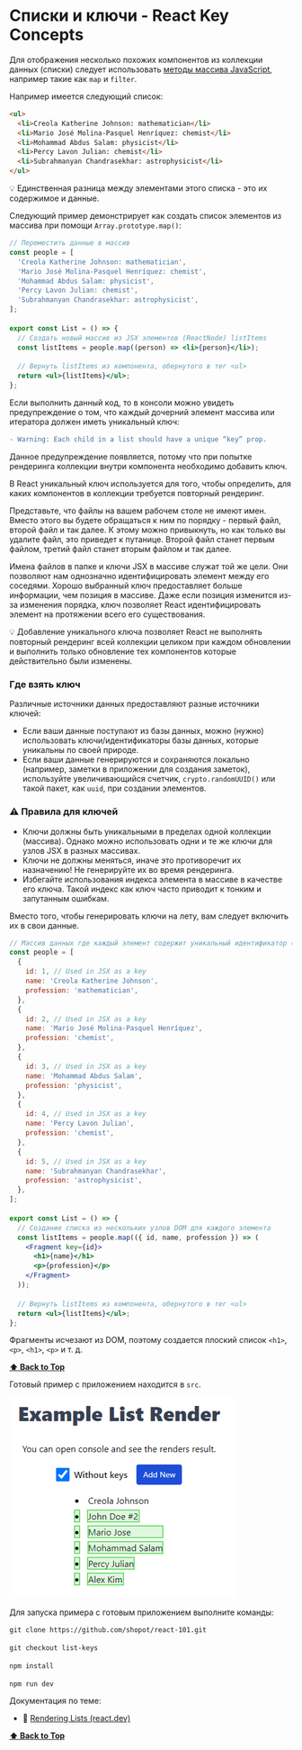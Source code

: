 # Списки и ключи - React Key Concepts

Для отображения несколько похожих компонентов из коллекции данных (списки) следует использовать [методы массива JavaScript](https://developer.mozilla.org/en-US/docs/Web/JavaScript/Reference/Global_Objects/Array), например такие как `map` и `filter`.

Например имеется следующий список:

```html
<ul>
  <li>Creola Katherine Johnson: mathematician</li>
  <li>Mario José Molina-Pasquel Henríquez: chemist</li>
  <li>Mohammad Abdus Salam: physicist</li>
  <li>Percy Lavon Julian: chemist</li>
  <li>Subrahmanyan Chandrasekhar: astrophysicist</li>
</ul>
```

💡 Единственная разница между элементами этого списка - это их содержимое и данные.

Следующий пример демонстрирует как создать список элементов из массива при помощи `Array.prototype.map()`:

```jsx
// Переместить данные в массив
const people = [
  'Creola Katherine Johnson: mathematician',
  'Mario José Molina-Pasquel Henríquez: chemist',
  'Mohammad Abdus Salam: physicist',
  'Percy Lavon Julian: chemist',
  'Subrahmanyan Chandrasekhar: astrophysicist',
];

export const List = () => {
  // Создать новый массив из JSX элементов (ReactNode) listItems
  const listItems = people.map((person) => <li>{person}</li>);

  // Вернуть listItems из компонента, обернутого в тег <ul>
  return <ul>{listItems}</ul>;
};
```

Если выполнить данный код, то в консоли можно увидеть предупреждение о том, что каждый дочерний элемент массива или итератора должен иметь уникальный ключ:

```diff
- Warning: Each child in a list should have a unique “key” prop.
```

Данное предупреждение появляется, потому что при попытке рендеринга коллекции внутри компонента необходимо добавить ключ.

В React уникальный ключ используется для того, чтобы определить, для каких компонентов в коллекции требуется повторный рендеринг.

Представьте, что файлы на вашем рабочем столе не имеют имен. Вместо этого вы будете обращаться к ним по порядку - первый файл, второй файл и так далее. К этому можно привыкнуть, но как только вы удалите файл, это приведет к путанице. Второй файл станет первым файлом, третий файл станет вторым файлом и так далее.

Имена файлов в папке и ключи JSX в массиве служат той же цели. Они позволяют нам однозначно идентифицировать элемент между его соседями. Хорошо выбранный ключ предоставляет больше информации, чем позиция в массиве. Даже если позиция изменится из-за изменения порядка, ключ позволяет React идентифицировать элемент на протяжении всего его существования.

💡 Добавление уникального ключа позволяет React не выполнять повторный рендеринг всей коллекции целиком при каждом обновлении и выполнить только обновление тех компонентов которые действительно были изменены.

### Где взять ключ

Различные источники данных предоставляют разные источники ключей:

- Если ваши данные поступают из базы данных, можно (нужно) использовать ключи/идентификаторы базы данных, которые уникальны по своей природе.
- Если ваши данные генерируются и сохраняются локально (например, заметки в приложении для создания заметок), используйте увеличивающийся счетчик, `crypto.randomUUID()` или такой пакет, как `uuid`, при создании элементов.

### ⚠️ Правила для ключей

- Ключи должны быть уникальными в пределах одной коллекции (массива). Однако можно использовать одни и те же ключи для узлов JSX в разных массивах.
- Ключи не должны меняться, иначе это противоречит их назначению! Не генерируйте их во время рендеринга.
- Избегайте использования индекса элемента в массиве в качестве его ключа. Такой индекс как ключ часто приводит к тонким и запутанным ошибкам.

Вместо того, чтобы генерировать ключи на лету, вам следует включить их в свои данные.

```jsx
// Массив данных где каждый элемент содержит уникальный идентификатор (id)
const people = [
  {
    id: 1, // Used in JSX as a key
    name: 'Creola Katherine Johnson',
    profession: 'mathematician',
  },
  {
    id: 2, // Used in JSX as a key
    name: 'Mario José Molina-Pasquel Henríquez',
    profession: 'chemist',
  },
  {
    id: 3, // Used in JSX as a key
    name: 'Mohammad Abdus Salam',
    profession: 'physicist',
  },
  {
    id: 4, // Used in JSX as a key
    name: 'Percy Lavon Julian',
    profession: 'chemist',
  },
  {
    id: 5, // Used in JSX as a key
    name: 'Subrahmanyan Chandrasekhar',
    profession: 'astrophysicist',
  },
];

export const List = () => {
  // Создание списка из нескольких узлов DOM для каждого элемента
  const listItems = people.map(({ id, name, profession }) => (
    <Fragment key={id}>
      <h1>{name}</h1>
      <p>{profession}</p>
    </Fragment>
  ));

  // Вернуть listItems из компонента, обернутого в тег <ul>
  return <ul>{listItems}</ul>;
};
```

Фрагменты исчезают из DOM, поэтому создается плоский список `<h1>`, `<p>`, `<h1>`, `<p>` и т. д.

**[⬆ Back to Top](#списки-и-ключи---react-key-concepts)**

Готовый пример с приложением находится в `src`.

![list-keys](./list-keys-app.png)

Для запуска примера с готовым приложением выполните команды:

```shell
git clone https://github.com/shopot/react-101.git

git checkout list-keys

npm install

npm run dev
```

Документация по теме:

- 🔗 [Rendering Lists (react.dev)](https://react.dev/learn/rendering-lists)

**[⬆ Back to Top](#списки-и-ключи---react-key-concepts)**
